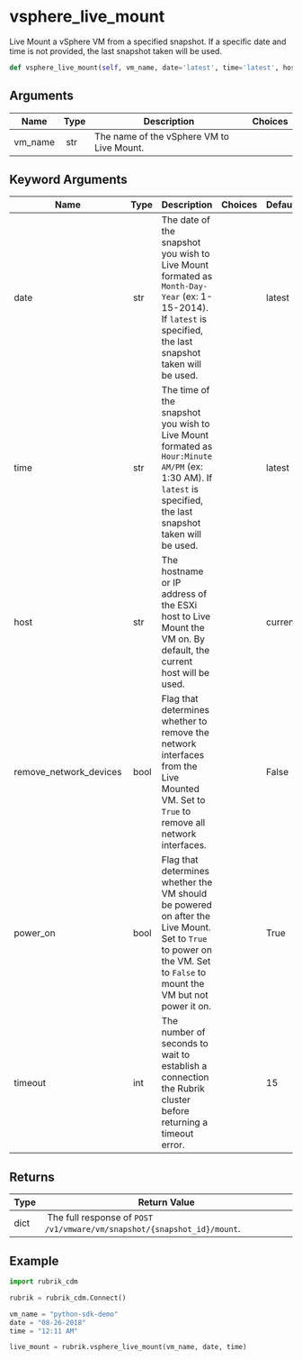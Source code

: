 # vsphere_live_mount

Live Mount a vSphere VM from a specified snapshot. If a specific date and time is not provided, the last snapshot taken will be used.

```py
def vsphere_live_mount(self, vm_name, date='latest', time='latest', host='current', remove_network_devices=False, power_on=True, timeout=15):
```

## Arguments

| Name        | Type | Description                                                                 | Choices |
|-------------|------|-----------------------------------------------------------------------------|---------|
| vm_name  | str | The name of the vSphere VM to Live Mount. |  |

## Keyword Arguments

| Name        | Type | Description                                                                 | Choices | Default |
|-------------|------|-----------------------------------------------------------------------------|---------|---------|
| date  | str | The date of the snapshot you wish to Live Mount formated as `Month-Day-Year` (ex: 1-15-2014). If `latest` is specified, the last snapshot taken will be used.  |  | latest |
| time  | str | The time of the snapshot you wish to Live Mount formated as `Hour:Minute AM/PM` (ex: 1:30 AM). If `latest` is specified, the last snapshot taken will be used.  |  | latest |
| host  | str | The hostname or IP address of the ESXi host to Live Mount the VM on. By default, the current host will be used.  |  | current |
| remove_network_devices  | bool | Flag that determines whether to remove the network interfaces from the Live Mounted VM. Set to `True` to remove all network interfaces.  |  | False |
| power_on  | bool | Flag that determines whether the VM should be powered on after the Live Mount. Set to `True` to power on the VM. Set to `False` to mount the VM but not power it on.  |  | True |
| timeout  | int | The number of seconds to wait to establish a connection the Rubrik cluster before returning a timeout error.  |  | 15 |

## Returns

| Type | Return Value                                                                                  |
|------|-----------------------------------------------------------------------------------------------|
| dict | The full response of `POST /v1/vmware/vm/snapshot/{snapshot_id}/mount`. |



## Example

```py
import rubrik_cdm

rubrik = rubrik_cdm.Connect()

vm_name = "python-sdk-demo"
date = "08-26-2018"
time = "12:11 AM"

live_mount = rubrik.vsphere_live_mount(vm_name, date, time)

```
